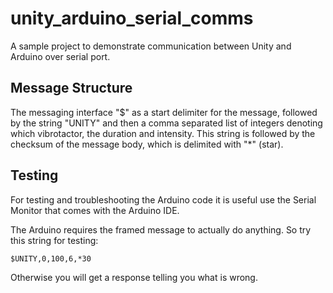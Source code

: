 # unity_arduino_serial_comms

A sample project to demonstrate communication between Unity and Arduino over serial port.

## Message Structure 
The messaging interface "$" as a start delimiter for the message, followed by the string "UNITY" and then a comma separated list of integers denoting which vibrotactor, the duration and intensity. This string is followed by the checksum of the message body, which is delimited with "\*" (star). 

## Testing

For testing and troubleshooting the Arduino code it is useful use the Serial Monitor that comes with the Arduino IDE. 

The Arduino requires the framed message to actually do anything. So try this string for testing:

`$UNITY,0,100,6,*30`

Otherwise you will get a response telling you what is wrong. 



